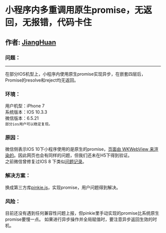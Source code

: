 # 小程序内多重调用原生promise，无返回，无报错，代码卡住

## 作者: [JiangHuan](https://github.com/Dragon-Rider)

### 问题：
---
在部分IOS机型上，小程序内使用原生promise实现异步，在嵌套四层后，Promise的resolve和reject均无返回。

### 环境：
用户机型：iPhone 7  
系统版本：IOS 10.3.3  
微信版本：6.5.21  
`部分ios用户可以稳定复现。`  

### 原因：
微信侧表示IOS 10下小程序使用的是原生的promise，[页面由 WKWebView 来渲染的](https://mp.weixin.qq.com/debug/wxadoc/dev/devtools/details.html)。因此网页也会有同样的问题，但我们还未在H5下得到验证。  
之前微信曾修复过IOS 8 下类似[问题记录](https://mp.weixin.qq.com/debug/wxadoc/dev/devtools/uplog.html)。

### 解决方案：
换成第三方库[pinkie.js](https://github.com/floatdrop/pinkie/blob/master/index.js)，实现promise，用户问题得到解决。

### 风险：
目前还没有遇到任何兼容性问题上报，但pinkie里手动实现的promise比系统原生promise要慢一点。 如果进行异步操作并全局赋值时，要注意异步返回生效的时机。

